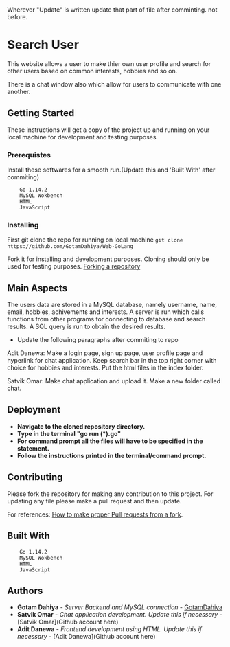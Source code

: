 ### 
Wherever "Update" is written update that part of file after comminting. not before.

# Search User
This website allows a user to make thier own user profile and search for other users based on common interests, hobbies and so on.

There is a chat window also which allow for users to communicate with one another.

## Getting Started
These instructions will get a copy of the project up and running on your local machine for development and testing purposes

### Prerequistes
Install these softwares for a smooth run.(Update this and 'Built With' after commiting)
```Technologies Used :
    Go 1.14.2
    MySQL Wokbench
    HTML
    JavaScript
```

### Installing
First git clone the repo for running on local machine
``` git clone https://github.com/GotamDahiya/Web-GoLang ```

Fork it for installing and development purposes. Cloning should only be used for testing purposes.
[Forking a repository](https://help.github.com/en/github/getting-started-with-github/fork-a-repo)

## Main Aspects
The users data are stored in a MySQL database, namely username, name, email, hobbies, achivements and interests. A server is run which calls functions from other programs for connecting to database and search results. A SQL query is run to obtain the desired results. 

* Update the following paragraphs after commiting to repo

Adit Danewa:
Make a login page, sign up page, user profile page and hyperlink for chat application. Keep search bar in the top right corner with choice for hobbies and interests. Put the html files in the index folder.

Satvik Omar:
Make chat application and upload it. Make a new folder called chat.

## Deployment
* **Navigate to the cloned repository directory.**
* **Type in the terminal "go run (*).go"**
* **For command prompt all the files will have to be specified in the statement.**
* **Follow the instructions printed in the terminal/command prompt.**

## Contributing

Please fork the repository for making any contribution to this project. For updating any file please make a pull request and then update.

For references: [How to make proper Pull requests from a fork](https://help.github.com/en/github/collaborating-with-issues-and-pull-requests/creating-a-pull-request-from-a-fork).


## Built With
```Technologies Used :
    Go 1.14.2
    MySQL Wokbench
    HTML
    JavaScript
```

## Authors
* **Gotam Dahiya** - *Server Backend and MySQL connection* - [GotamDahiya](https://github.com/GotamDahiya)
* **Satvik Omar** - *Chat application development. Update this if necessary* - [Satvik Omar](Github account here)
* **Adit Danewa** - *Frontend development using HTML. Update this if necessary* - [Adit Danewa](Github account here)

  